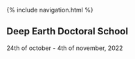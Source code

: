 {% include navigation.html %}

## Deep Earth Doctoral School
24th of october - 4th of november, 2022
